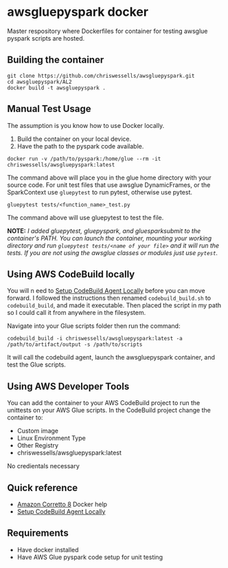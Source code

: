 # awsgluepyspark docker

Master respository where Dockerfiles for container for testing awsglue pyspark scripts are hosted.

## Building the container

```
git clone https://github.com/chriswessells/awsgluepyspark.git
cd awsgluepyspark/AL2
docker build -t awsgluepyspark .
```

## Manual Test Usage

The assumption is you know how to use Docker locally.

1. Build the container on your local device.
1. Have the path to the pyspark code available.

```
docker run -v /path/to/pyspark:/home/glue --rm -it chriswessells/awsgluepyspark:latest
```

The command above will place you in the glue home directory with your source code. For unit test files
that use awsglue DynamicFrames, or the SparkContext use `gluepytest` to run pytest, otherwise use
pytest.

```
gluepytest tests/<function_name>_test.py
```

The command above will use gluepytest to test the file.

**NOTE:**
*I added gluepytest, gluepyspark, and gluesparksubmit to the container's PATH. You can launch the
container, mounting your working directory and run `gluepytest tests/<name of your file>` and it will
run the tests. If you are not using the awsglue classes or modules just use `pytest`.*

## Using AWS CodeBuild locally

You will n eed to [Setup CodeBuild Agent Locally](https://docs.aws.amazon.com/codebuild/latest/userguide/use-codebuild-agent.html)
before you can move forward. I followed the instructions then renamed `codebuild_build.sh` to 
`codebuild_build`, and made it executable. Then placed the script in my path so I could call it from
anywhere in the filesystem.

Navigate into your Glue scripts folder then run the command:

```
codebuild_build -i chriswessells/awsgluepyspark:latest -a /path/to/artifact/output -s /path/to/scripts
```

It will call the codebuild agent, launch the awsgluepyspark container, and test the Glue scripts.

## Using AWS Developer Tools

You can add the container to your AWS CodeBuild project to run the unittests on your AWS Glue 
scripts. In the CodeBuild project change the container to:

* Custom image
* Linux Environment Type
* Other Registry
* chriswessells/awsgluepyspark:latest

No credientals necessary

## Quick reference

* [Amazon Corretto 8](https://hub.docker.com/_/amazoncorretto) Docker help
* [Setup CodeBuild Agent Locally](https://docs.aws.amazon.com/codebuild/latest/userguide/use-codebuild-agent.html)

## Requirements

* Have docker installed
* Have AWS Glue pyspark code setup for unit testing
